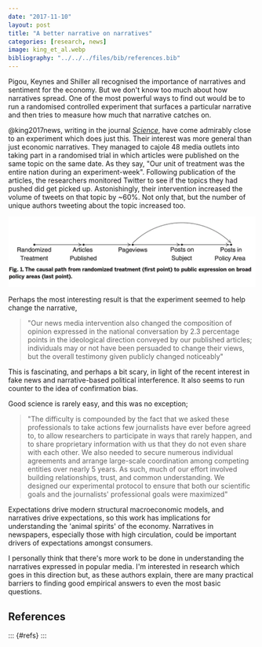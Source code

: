 ```yaml
---
date: "2017-11-10"
layout: post
title: "A better narrative on narratives"
categories: [research, news]
image: king_et_al.webp
bibliography: "../../../files/bib/references.bib"
---
```


Pigou, Keynes and Shiller all recognised the importance of narratives and sentiment for the economy. But we don't know too much about how narratives spread. One of the most powerful ways to find out would be to run a randomised controlled experiment that surfaces a particular narrative and then tries to measure how much that narrative catches on.

@king2017news, writing in the journal [*Science*](https://www.sciencemag.org), have come admirably close to an experiment which does just this. Their interest was more general than just economic narratives. They managed to cajole 48 media outlets into taking part in a randomised trial in which articles were published on the same topic on the same date. As they say, "Our unit of treatment was the entire nation during an experiment-week". Following publication of the articles, the researchers monitored Twitter to see if the topics they had pushed did get picked up. Astonishingly, their intervention increased the volume of tweets on that topic by ~60%. Not only that, but the number of unique authors tweeting about the topic increased too.

![Image taken from paper showing causal chain of events](king_et_al.webp)

Perhaps the most interesting result is that the experiment seemed to help change the narrative,

> "Our news media intervention also changed the composition of opinion expressed in the national conversation by 2.3 percentage points in the ideological direction conveyed by our published articles; individuals may or not have been persuaded to change their views, but the overall testimony given publicly changed noticeably"

This is fascinating, and perhaps a bit scary, in light of the recent interest in fake news and narrative-based political interference. It also seems to run counter to the idea of confirmation bias.

Good science is rarely easy, and this was no exception;

> "The difficulty is compounded by the fact that we asked these professionals to take actions few journalists have ever before agreed to, to allow researchers to participate in ways that rarely happen, and to share proprietary information with us that they do not even share with each other. We also needed to secure numerous individual agreements and arrange large-scale coordination among competing entities over nearly 5 years. As such, much of our effort involved building relationships, trust, and common understanding. We designed our experimental protocol to ensure that both our scientific goals and the journalists' professional goals were maximized"

Expectations drive modern structural macroeconomic models, and narratives drive expectations, so this work has implications for understanding the 'animal spirits' of the economy. Narratives in newspapers, especially those with high circulation, could be important drivers of expectations amongst consumers.

I personally think that there's more work to be done in understanding the narratives expressed in popular media. I'm interested in research which goes in this direction but, as these authors explain, there are many practical barriers to finding good empirical answers to even the most basic questions.

## References

::: {#refs}
:::
